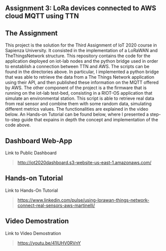 
## Assignment 3: LoRa devices connected to AWS cloud MQTT using TTN
## The Assignment
This project is the solution for the Third Assignment of IoT 2020 course in Sapienza University. It consisted in the implementation of a LoRaWAN and TheThingsNetwork structure. This repository contains the code for the application deployed on iot-lab nodes and the python bridge used in order to enstablish a connection between TTN and AWS. The scripts can be found in the directories above. In particular, I implemented a python bridge that was able to retrieve the data from a The Things Network application using their API, and then published these information on the MQTT offered by AWS. The other component of the project is a the firmware that is running on the iot-lab test-bed, consisting in a RIOT-OS application that simulate an environmental station. This script is able to retrieve real data from real sensor and combine them with some random data, simulating different metrics values. The functionalities are explained in the video below. An Hands-on Tutorial can be found below, where I presented a step-to-step guide that expains in depth the concept and implementation of the code above. 


## Dashboard Web-App
Link to Public Dashboard
>http://iot2020dashboard.s3-website-us-east-1.amazonaws.com/

## Hands-on Tutorial
Link to Hands-On Tutorial
>https://www.linkedin.com/pulse/using-lorawan-things-network-connect-real-sensors-aws-martinelli/

## Video Demostration
Link to Video Demostration
>https://youtu.be/41lUHV0RVnY

